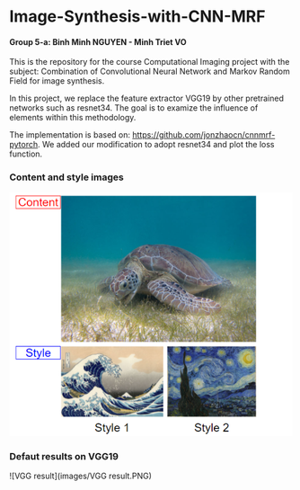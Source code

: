 # Image-Synthesis-with-CNN-MRF

#### Group 5-a: Binh Minh NGUYEN - Minh Triet VO
This is the repository for the course Computational Imaging project with the subject: Combination of Convolutional Neural Network and Markov Random Field for image synthesis.

In this project, we replace the feature extractor VGG19 by other pretrained networks such as resnet34. The goal is to examize the influence of elements within this methodology. 

The implementation is based on: https://github.com/jonzhaocn/cnnmrf-pytorch. We added our modification to adopt resnet34 and plot the loss function. 

### Content and style images

![Content and style used](images/Content_and_style.PNG)

### Defaut results on VGG19

![VGG result](images/VGG result.PNG)
